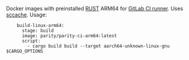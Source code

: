 Docker images with preinstalled [RUST](https://www.rust-lang.org/) ARM64 for [GitLab CI runner](https://gitlab.com/gitlab-org/gitlab-ci-multi-runner).
Uses [sccache](https://github.com/mozilla/sccache).
Usage:
```
    build-linux-arm64:
      stage: build
      image: parity/parity-ci-arm64:latest
      script:
        - cargo build build --target aarch64-unknown-linux-gnu $CARGO_OPTIONS
```
